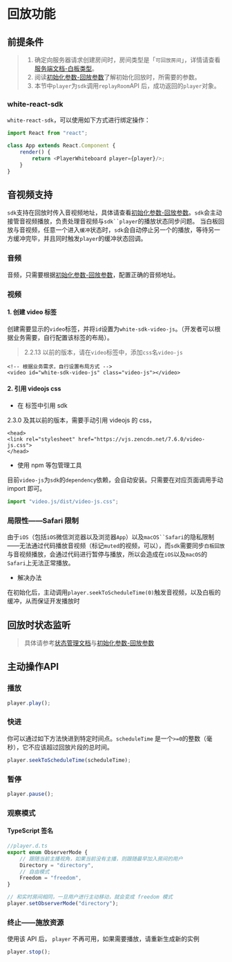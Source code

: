 # 回放功能

## 前提条件

> 1. 确定向服务器请求创建房间时，房间类型是「`可回放房间`」，详情请查看[服务端文档-白板类型](https://developer.netless.group/documents/client/realtime-room-state-management)。
> 2. 阅读[初始化参数-回放参数](https://developer.netless.group/javascript/initialization/replay-parameters)了解初始化回放时，所需要的参数。
> 3. 本节中`player`为`sdk`调用`replayRoom`API 后，成功返回的`player`对象。

### white-react-sdk

`white-react-sdk`，可以使用如下方式进行绑定操作：

```javascript
import React from "react";

class App extends React.Component {
    render() {
        return <PlayerWhiteboard player={player}/>;
    }
}
```

## 音视频支持

`sdk`支持在回放时传入音视频地址，具体请查看[初始化参数-回放参数](https://developer.netless.group/javascript/initialization/replay-parameters)。`sdk`会主动接管音视频播放，负责处理音视频与```sdk``player```的播放状态同步问题。 当白板回放与音视频，任意一个进入`缓冲`状态时，`sdk`会自动停止另一个的播放，等待另一方缓冲完毕，并且同时触发`player`的缓冲状态回调。

### 音频

音频，只需要根据[初始化参数-回放参数](https://developer.netless.group/javascript/initialization/replay-parameters)，配置正确的音频地址。

### 视频

#### 1. 创建 video 标签

创建需要显示的`video`标签，并将`id`设置为`white-sdk-video-js`。（开发者可以根据业务需要，自行配置该标签的布局）。

> 2.2.13 以前的版本，请在`video`标签中，添加`css`名`video-js`

```markup
<!-- 根据业务需求，自行设置布局方式 -->
<video id="white-sdk-video-js" class="video-js"></video>
```

#### 2. 引用 videojs css

* 在  标签中引用 sdk

2.3.0 及其以前的版本，需要手动引用 videojs 的 css，

```markup
<head>
<link rel="stylesheet" href="https://vjs.zencdn.net/7.6.0/video-js.css">
</head>
```

* 使用 npm 等包管理工具

目前`video-js`为`sdk`的`dependency`依赖，会自动安装。只需要在对应页面调用手动 import 即可。

```javascript
import "video.js/dist/video-js.css";
```

### 局限性——Safari 限制

由于`iOS`（包括`iOS`微信浏览器以及浏览器`App`）以及```macOS``Safari```的隐私限制——无法通过代码播放音视频（标记`muted`的视频，可以），而`sdk`需要同步`白板回放`与音视频播放，会通过代码进行暂停与播放，所以会造成在`iOS`以及`macOS`的`Safari`上无法正常播放。

* 解决办法

在初始化后，主动调用`player.seekToScheduleTime(0)`触发音视频，以及白板的缓冲，从而保证开发播放时

## 回放时状态监听

> 具体请参考[状态管理文档](https://developer.netless.group/documents/client/realtime-room-state-management)与[初始化参数-回放参数](https://developer.netless.group/javascript/initialization/replay-parameters)

## 主动操作API

### 播放

```javascript
player.play();
```

### 快进

你可以通过如下方法快进到特定时间点。`scheduleTime` 是一个`>=0`的整数（毫秒），它不应该超过回放片段的总时间。

```javascript
player.seekToScheduleTime(scheduleTime);
```

### 暂停

```javascript
player.pause();
```

### 观察模式

#### TypeScript 签名

```typescript
//player.d.ts
export enum ObserverMode {
    // 跟随当前主播视角，如果当前没有主播，则跟随最早加入房间的用户
    Directory = "directory",
    // 自由模式
    Freedom = "freedom",
}
```

```javascript
// 和实时房间相同，一旦用户进行主动移动，就会变成 freedom 模式
player.setObserverMode("directory");
```

### 终止——施放资源

使用该 API 后， `player` 不再可用，如果需要播放，请重新生成新的实例

```javascript
player.stop();
```

